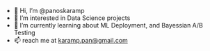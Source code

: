 - 👋 Hi, I’m @panoskaramp
- 👀 I’m interested in Data Science projects
- 🌱 I’m currently learning about ML Deployment, and Bayessian A/B Testing
- 📫 reach me at karamp.pan@gmail.com

<!---
panoskaramp/panoskaramp is a ✨ special ✨ repository because its `README.md` (this file) appears on your GitHub profile.
You can click the Preview link to take a look at your changes.
--->
